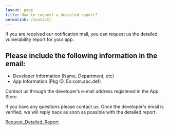```yaml
---
layout: page
title: How to request a detailed report?
permalink: /contact/
---
```


If you are received our notification mail, you can request us the detailed vulnerability report for your app.
 

## Please include the following information in the email:
- Developer Information (Name, Department, etc)
- App Information (Pkg ID. Ex:com.abc.def)

Contact us through the developer’s e-mail address registered in the App Store.
 
If you have any questions please contact us. Once the developer's email is verified, we will reply back as soon as possible with the detailed report.

[Request_Detailed_Report](mailto://june_park@korea.ac.kr)


